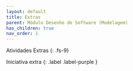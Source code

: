 ```yaml
---
layout: default
title: Extras
parent: Módulo Desenho de Software (Modelagem)
has_children: true
nav_order: 1
---
```


Atividades Extras
{: .fs-9}

Iniciativa extra
{: .label .label-purple }
